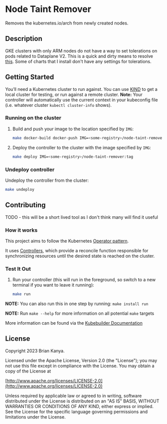 # Node Taint Remover

Removes the kubernetes.io/arch from newly created nodes.

## Description

GKE clusters with only ARM nodes do not have a way to set tolerations on pods related to Dataplane V2. This is a quick and dirty means to resolve [this](https://serverfault.com/questions/1141581/gke-arm-based-cluster-starts-in-invalid-state). Some of charts that I install don't have any settings for tolerations.

## Getting Started

You’ll need a Kubernetes cluster to run against. You can use [KIND](https://sigs.k8s.io/kind) to get a local cluster for testing, or run against a remote cluster.
**Note:** Your controller will automatically use the current context in your kubeconfig file (i.e. whatever cluster `kubectl cluster-info` shows).

### Running on the cluster

1. Build and push your image to the location specified by `IMG`:

    ```sh
    make docker-build docker-push IMG=<some-registry>/node-taint-remover:tag
    ```

2. Deploy the controller to the cluster with the image specified by `IMG`:

    ```sh
    make deploy IMG=<some-registry>/node-taint-remover:tag
    ```

### Undeploy controller

Undeploy the controller from the cluster:

```sh
make undeploy
```

## Contributing

TODO - this will be a short lived tool as I don't think many will find it useful

### How it works

This project aims to follow the Kubernetes [Operator pattern](https://kubernetes.io/docs/concepts/extend-kubernetes/operator/).

It uses [Controllers](https://kubernetes.io/docs/concepts/architecture/controller/),
which provide a reconcile function responsible for synchronizing resources until the desired state is reached on the cluster.

### Test It Out

1. Run your controller (this will run in the foreground, so switch to a new terminal if you want to leave it running):

    ```sh
    make run
    ```

**NOTE:** You can also run this in one step by running: `make install run`

**NOTE:** Run `make --help` for more information on all potential `make` targets

More information can be found via the [Kubebuilder Documentation](https://book.kubebuilder.io/introduction.html)

## License

Copyright 2023 Brian Kanya.

Licensed under the Apache License, Version 2.0 (the "License");
you may not use this file except in compliance with the License.
You may obtain a copy of the License at

[http://www.apache.org/licenses/LICENSE-2.0](http://www.apache.org/licenses/LICENSE-2.0)

Unless required by applicable law or agreed to in writing, software
distributed under the License is distributed on an "AS IS" BASIS,
WITHOUT WARRANTIES OR CONDITIONS OF ANY KIND, either express or implied.
See the License for the specific language governing permissions and
limitations under the License.
